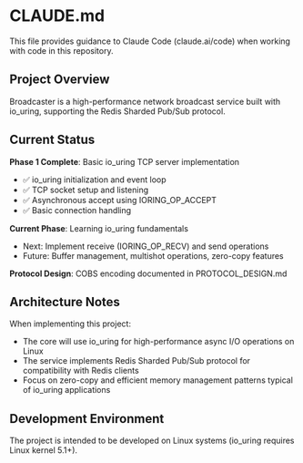 # CLAUDE.md

This file provides guidance to Claude Code (claude.ai/code) when working with code in this repository.

## Project Overview

Broadcaster is a high-performance network broadcast service built with io_uring, supporting the Redis Sharded Pub/Sub protocol.

## Current Status

**Phase 1 Complete**: Basic io_uring TCP server implementation
- ✅ io_uring initialization and event loop
- ✅ TCP socket setup and listening
- ✅ Asynchronous accept using IORING_OP_ACCEPT
- ✅ Basic connection handling

**Current Phase**: Learning io_uring fundamentals
- Next: Implement receive (IORING_OP_RECV) and send operations
- Future: Buffer management, multishot operations, zero-copy features

**Protocol Design**: COBS encoding documented in PROTOCOL_DESIGN.md

## Architecture Notes

When implementing this project:
- The core will use io_uring for high-performance async I/O operations on Linux
- The service implements Redis Sharded Pub/Sub protocol for compatibility with Redis clients
- Focus on zero-copy and efficient memory management patterns typical of io_uring applications

## Development Environment

The project is intended to be developed on Linux systems (io_uring requires Linux kernel 5.1+).